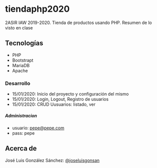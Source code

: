 # tiendaphp2020
2ASIR IAW 2019-2020. Tienda de productos usando PHP. Resumen de lo visto en clase

## Tecnologías
* PHP
* Bootstrapt
* MariaDB
* Apache

### Desarrollo
* 15/01/2020: Inicio del proyecto y configuración del mismo
* 15/01/2020: Login, Logout, Registro de usuarios
* 15/01/2020: CRUD Uusuarios: listado, ver

##### Administracion
+ usuario: pepe@pepe.com
+ pass: pepe


## Acerca de
José Luis González Sánchez: [@joseluisgonsan](https://twitter.com/joseluisgonsan)
